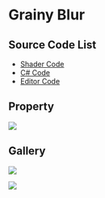 
# Grainy Blur

## Source Code List
- [Shader Code](Shader/GrainyBlur.shader)
- [C# Code](GrainyBlur.cs)
- [Editor Code](Editor/GrainyBlurEditor.cs)


## Property
![](https://github.com/QianMo/X-PostProcessing-Gallery/tree/master/Media/Blur/GrainyBlur/GrainyBlurProperty.png)

## Gallery
![](https://github.com/QianMo/X-PostProcessing-Gallery/tree/master/Media/Blur/GrainyBlur/GrainyBlur.png)

![](https://github.com/QianMo/X-PostProcessing-Gallery/tree/master/Media/Blur/GrainyBlur/GrainyBlur.gif)